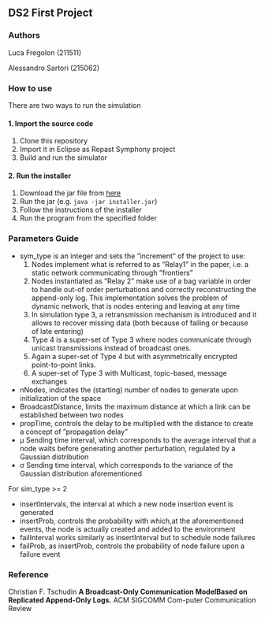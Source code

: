 ## DS2 First Project
### Authors
Luca Fregolon (211511)

Alessandro Sartori (215062)

### How to use

There are two ways to run the simulation

#### 1. Import the source code

1. Clone this repository
2. Import it in Eclipse as Repast Symphony project
3. Build and run the simulator

#### 2. Run the installer

1. Download the jar file from [here](https://drive.google.com/file/d/1sYpyd3P_m6Ilup10-JXhAM-1pcJs9Iv_/view?usp=sharing)
2. Run the jar (e.g. `java -jar installer.jar`)
3. Follow the instructions of the installer
4. Run the program from the specified folder

### Parameters Guide
* sym_type is an integer and sets the ”increment” of the project to use:
  1. Nodes implement what is referred to as ”Relay1” in the paper, i.e. a static network communicating through ”frontiers”
  2. Nodes instantiated as ”Relay 2” make use of a bag variable in order to handle out-of order perturbations and correctly reconstructing the append-only log. This implementation solves the problem of dynamic network, that is nodes entering and leaving at any time
  3. In simulation type 3, a retransmission mechanism is introduced and it allows to recover missing data (both because of failing or because of late entering)
  4. Type 4 is a super-set of Type 3 where nodes communicate through unicast transmissions instead of broadcast ones.
  5. Again a super-set of Type 4 but with asymmetrically encrypted point-to-point links.
  6. A super-set of Type 3 with Multicast, topic-based, message exchanges
* nNodes, indicates the (starting) number of nodes to generate upon initialization of the space
* BroadcastDistance, limits the maximum distance at which a link can be established between two nodes
* propTime, controls the delay to be multiplied with the distance to create a concept of ”propagation delay”
* μ Sending time interval, which corresponds to the average interval that a node waits before generating another perturbation, regulated by a Gaussian distribution
* σ Sending time interval, which corresponds to the variance of the Gaussian distribution aforementioned

For sim_type >= 2
* insertIntervals, the interval at which a new node insertion event is generated
* insertProb, controls the probability with which,at the aforementioned events, the node is actually created and added to the environment
* failInterval works similarly as insertInterval but to schedule node failures
* failProb, as insertProb, controls the probability of node failure upon a failure event
### Reference
Christian F. Tschudin **A Broadcast-Only Communication ModelBased on Replicated Append-Only Logs.** ACM SIGCOMM Com-puter Communication Review
